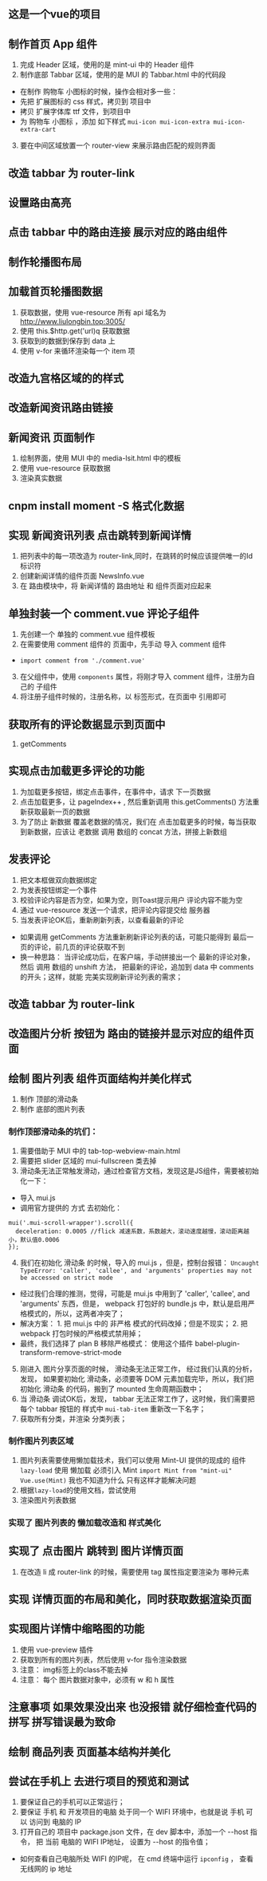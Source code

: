 ## 这是一个vue的项目

## 制作首页 App 组件
1. 完成 Header 区域，使用的是 mint-ui 中的 Header 组件
2. 制作底部 Tabbar 区域，使用的是 MUI 的 Tabbar.html 中的代码段
  + 在制作 购物车 小图标的时候，操作会相对多一些：
  + 先把 扩展图标的 css 样式，拷贝到 项目中
  + 拷贝 扩展字体库 ttf 文件，到项目中
  + 为 购物车 小图标 ，添加 如下样式 `mui-icon mui-icon-extra mui-icon-extra-cart`
3. 要在中间区域放置一个 router-view 来展示路由匹配的规则界面

## 改造 tabbar 为 router-link

## 设置路由高亮

## 点击 tabbar 中的路由连接 展示对应的路由组件

## 制作轮播图布局

## 加载首页轮播图数据
1. 获取数据，使用 vue-resource 所有 api 域名为 http://www.liulongbin.top:3005/
2. 使用 this.$http.get('url)q 获取数据
3. 获取到的数据到保存到 data 上
4. 使用 v-for 来循环渲染每一个 item 项

## 改造九宫格区域的的样式

## 改造新闻资讯路由链接

## 新闻资讯 页面制作
1. 绘制界面，使用 MUI 中的 media-lsit.html 中的模板 
2. 使用 vue-resource 获取数据
3. 渲染真实数据

## cnpm install moment -S 格式化数据

## 实现 新闻资讯列表 点击跳转到新闻详情
1. 把列表中的每一项改造为 router-link,同时，在跳转的时候应该提供唯一的Id标识符
2. 创建新闻详情的组件页面  NewsInfo.vue
3. 在 路由模块中，将 新闻详情的 路由地址 和 组件页面对应起来

## 单独封装一个 comment.vue 评论子组件
1. 先创建一个 单独的 comment.vue 组件模板
2. 在需要使用 comment 组件的 页面中，先手动 导入 comment 组件
 + `import comment from './comment.vue'`
3. 在父组件中，使用 `components` 属性，将刚才导入 comment 组件，注册为自己的 子组件
4. 将注册子组件时候的，注册名称，以 标签形式，在页面中 引用即可

## 获取所有的评论数据显示到页面中
1. getComments

## 实现点击加载更多评论的功能
1. 为加载更多按钮，绑定点击事件，在事件中，请求 下一页数据
2. 点击加载更多，让 pageIndex++ , 然后重新调用 this.getComments() 方法重新获取最新一页的数据
3. 为了防止 新数据 覆盖老数据的情况，我们在 点击加载更多的时候，每当获取到新数据，应该让 老数据 调用 数组的 concat 方法，拼接上新数组

## 发表评论
1. 把文本框做双向数据绑定
2. 为发表按钮绑定一个事件
3. 校验评论内容是否为空，如果为空，则Toast提示用户 评论内容不能为空
4. 通过 vue-resource 发送一个请求，把评论内容提交给 服务器
5. 当发表评论OK后，重新刷新列表，以查看最新的评论
 + 如果调用 getComments 方法重新刷新评论列表的话，可能只能得到 最后一页的评论，前几页的评论获取不到
 + 换一种思路： 当评论成功后，在客户端，手动拼接出一个 最新的评论对象，然后 调用 数组的 unshift 方法， 把最新的评论，追加到  data 中 comments 的开头；这样，就能 完美实现刷新评论列表的需求；

 ## 改造 tabbar 为 router-link

 ## 改造图片分析 按钮为 路由的链接并显示对应的组件页面

 ## 绘制 图片列表 组件页面结构并美化样式
 1. 制作 顶部的滑动条
 2. 制作 底部的图片列表
 ### 制作顶部滑动条的坑们：
 1. 需要借助于 MUI 中的 tab-top-webview-main.html 
 2. 需要把 slider 区域的 mui-fullscreen 类去掉 
 3. 滑动条无法正常触发滑动，通过检查官方文档，发现这是JS组件，需要被初始化一下：
  + 导入 mui.js 
  + 调用官方提供的 方式 去初始化：
  ```
  mui('.mui-scroll-wrapper').scroll({
    deceleration: 0.0005 //flick 减速系数，系数越大，滚动速度越慢，滚动距离越小，默认值0.0006
  });
  ```
  4. 我们在初始化 滑动条 的时候，导入的 mui.js ，但是，控制台报错： `Uncaught TypeError: 'caller', 'callee', and 'arguments' properties may not be accessed on strict mode`
  + 经过我们合理的推测，觉得，可能是 mui.js 中用到了 'caller', 'callee', and 'arguments' 东西，但是， webpack 打包好的 bundle.js 中，默认是启用严格模式的，所以，这两者冲突了；
  + 解决方案： 1. 把 mui.js 中的 非严格 模式的代码改掉；但是不现实； 2. 把 webpack 打包时候的严格模式禁用掉；
  + 最终，我们选择了 plan B  移除严格模式： 使用这个插件 babel-plugin-transform-remove-strict-mode
  5. 刚进入 图片分享页面的时候， 滑动条无法正常工作， 经过我们认真的分析，发现， 如果要初始化 滑动条，必须要等 DOM 元素加载完毕，所以，我们把 初始化 滑动条 的代码，搬到了 mounted 生命周期函数中；
  6. 当 滑动条 调试OK后，发现， tabbar 无法正常工作了，这时候，我们需要把 每个 tabbar 按钮的 样式中  `mui-tab-item` 重新改一下名字；
  7. 获取所有分类，并渲染 分类列表；

  ### 制作图片列表区域
  1. 图片列表需要使用懒加载技术，我们可以使用 Mint-UI 提供的现成的 组件 `lazy-load` 使用 懒加载 必须引入 Mint `import Mint from "mint-ui" Vue.use(Mint)` 我也不知道为什么 只有这样才能解决问题
  2. 根据`lazy-load`的使用文档，尝试使用
  3. 渲染图片列表数据
  
  ### 实现了 图片列表的 懒加载改造和 样式美化

  ## 实现了 点击图片 跳转到 图片详情页面
  1. 在改造 li 成 router-link 的时候，需要使用 tag 属性指定要渲染为 哪种元素

  ## 实现 详情页面的布局和美化，同时获取数据渲染页面

  ## 实现图片详情中缩略图的功能
  1. 使用 vue-preview 插件
  2. 获取到所有的图片列表，然后使用 v-for 指令渲染数据
  3. 注意： img标签上的class不能去掉
  4. 注意： 每个 图片数据对象中，必须有 w 和 h 属性

  ## 注意事项 如果效果没出来 也没报错 就仔细检查代码的拼写 拼写错误最为致命

  ## 绘制 商品列表 页面基本结构并美化

  ## 尝试在手机上 去进行项目的预览和测试
  1. 要保证自己的手机可以正常运行；
  2. 要保证 手机 和 开发项目的电脑 处于同一个 WIFI 环境中，也就是说 手机 可以 访问到 电脑的 IP
  3. 打开自己的 项目中 package.json 文件，在 dev 脚本中，添加一个 --host 指令， 把 当前 电脑的 WIFI IP地址， 设置为 --host 的指令值；
  + 如何查看自己电脑所处 WIFI 的IP呢， 在 cmd 终端中运行 `ipconfig` ， 查看 无线网的 ip 地址